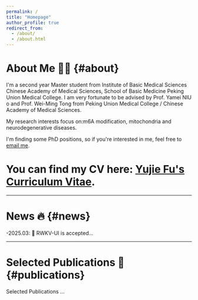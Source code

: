 ```yaml
---
permalink: /
title: "Homepage"
author_profile: true
redirect_from: 
  - /about/
  - /about.html
---
```


# About Me 🧑‍🎓 {#about}
I'm a second year Master student from Institute of Basic Medical Sciences Chinese Academy of Medical Sciences, School of Basic Medicine Peking Union Medical College. I am very fortunate to be advised by Prof. Yamei NIU o and Prof. Wei-Ming Tong from Peking Union Medical College / Chinese Academy of Medical Sciences.
    
My research interests focus on:m6A modification, mitochondria and neurodegenerative diseases. 

I'm finding some PhD positions, so if you're interested in me, feel free to [email me](mailto:fyjjade5525@gmail.com).

# You can find my CV here: [Yujie Fu's Curriculum Vitae](../assets/Curriculum_Vitae.pdf).

---

# News 🔥 {#news}
-2025.03: 🎉 RWKV-UI is accepted...</li>

---

# Selected Publications 📄 {#publications}
Selected Publications
  ...



